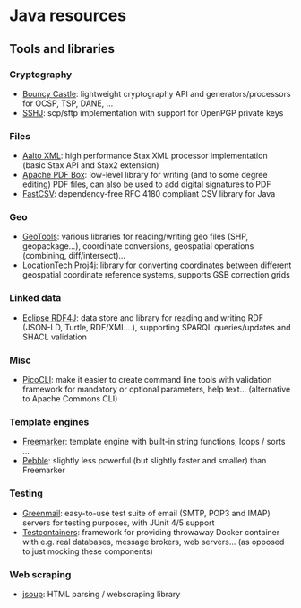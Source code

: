 # Java resources

## Tools and libraries

### Cryptography
- [Bouncy Castle](https://www.bouncycastle.org/): lightweight cryptography API and generators/processors for OCSP, TSP, DANE, ...
- [SSHJ](https://github.com/hierynomus/sshj): scp/sftp implementation with support for OpenPGP private keys

### Files

- [Aalto XML](https://github.com/FasterXML/aalto-xml): high performance Stax XML processor implementation (basic Stax API and Stax2 extension)
- [Apache PDF Box](https://pdfbox.apache.org/): low-level library for writing (and to some degree editing) PDF files, can also be used to add digital signatures to PDF
- [FastCSV](https://github.com/osiegmar/FastCSV): dependency-free RFC 4180 compliant CSV library for Java

### Geo

- [GeoTools](https://www.geotools.org/): various libraries for reading/writing geo files (SHP, geopackage...), coordinate conversions, geospatial operations (combining, diff/intersect)...
- [LocationTech Proj4j](https://github.com/locationtech/proj4j): library for converting coordinates between different geospatial coordinate reference systems, supports GSB correction grids

### Linked data

- [Eclipse RDF4J](https://rdf4j.org/): data store and library for reading and writing RDF (JSON-LD, Turtle, RDF/XML...), supporting SPARQL queries/updates and SHACL validation

### Misc

- [PicoCLI](https://picocli.info/): make it easier to create command line tools with validation framework for mandatory or optional parameters, help text... (alternative to Apache Commons CLI)

### Template engines

- [Freemarker](https://freemarker.apache.org/): template engine with built-in string functions, loops / sorts ...
- [Pebble](https://pebbletemplates.io/): slightly less powerful (but slightly faster and smaller) than Freemarker

### Testing

- [Greenmail](https://greenmail-mail-test.github.io/greenmail/): easy-to-use test suite of email (SMTP, POP3 and IMAP) servers for testing purposes, with JUnit 4/5 support
- [Testcontainers](https://testcontainers.com/): framework for providing throwaway Docker container with e.g. real databases, message brokers, web servers... (as opposed to just mocking these components)

### Web scraping

- [jsoup](https://jsoup.org): HTML parsing / webscraping library
